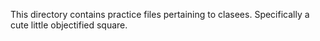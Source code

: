 This directory contains practice files pertaining to clasees. Specifically a cute little objectified square.